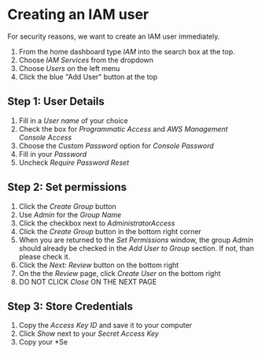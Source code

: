 # Creating an IAM user
For security reasons, we want to create an IAM user immediately.

1. From the home dashboard type *IAM* into the search box at the top.
2. Choose *IAM Services* from the dropdown
3. Choose *Users* on the left menu
4. Click the blue "Add User" button at the top

## Step 1: User Details
1. Fill in a *User name* of your choice
2. Check the box for *Programmatic Access* and *AWS Management Console Access*
3. Choose the *Custom Password* option for *Console Password*
4. Fill in your *Password*
5. Uncheck *Require Password Reset*

## Step 2: Set permissions
1. Click the *Create Group* button
2. Use *Admin* for the *Group Name*
3. Click the checkbox next to *AdministratorAccess*
4. Click the *Create Group* button in the bottom right corner
5. When you are returned to the *Set Permissions* window, the group *Admin* should already be checked in the *Add User to Group* section. If not, than please check it.
6. Click the *Next: Review* button on the bottom right
7. On the the *Review* page, click *Create User* on the bottom right
8. DO NOT CLICK *Close* ON THE NEXT PAGE

## Step 3: Store Credentials
1. Copy the *Access Key ID* and save it to your computer
2. Click *Show* next to your *Secret Access Key*
3. Copy your *Se
<!--stackedit_data:
eyJoaXN0b3J5IjpbLTQ4Nzk3MDg2MiwxNzg3MzExMzU3LDE0NT
E5MDg3MjksNzE4NTY4OTkyLC0xMjEwNDMyOCwtMTk3OTkxMDAz
OSwtNzAwNTMyODU1LDE5MTQxODQ5OTAsLTE2NDA5MjkzMzQsMj
EwNzQ1MDY0OSwxNTA2NTg5MTQ3XX0=
-->